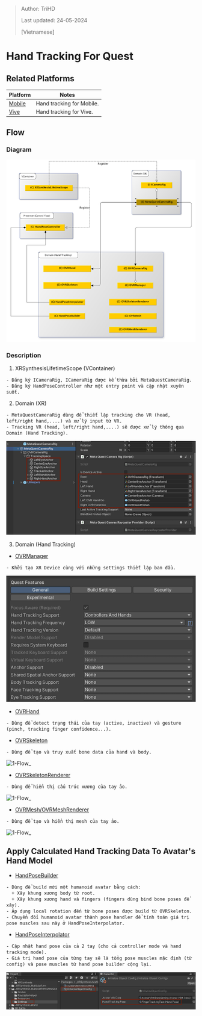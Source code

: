 > Author: TriHD
> 
> Last updated: 24-05-2024
> 
> [Vietnamese]
# Hand Tracking For Quest

## Related Platforms
Platform   |Notes       
----------------|------------
[Mobile](../HandTracking.md)|Hand tracking for Mobile.
[Vive](./HandTracking_Vive.md)|Hand tracking for Vive.

## Flow
### Diagram
![0-HandTrackingDiagram](../../../Images/HandTracking/Quest/0-HandTrackingDiagram.png)

### Description
1. XRSynthesisLifetimeScope (VContainer)
````
- Đăng ký ICameraRig, ICameraRig được kế thừa bởi MetaQuestCameraRig.
- Đăng ký HandPoseController như một entry point và cập nhật xuyên suốt.
````

2. Domain (XR)
````
- MetaQuestCameraRig dùng để thiết lập tracking cho VR (head, left/right hand,....) và xử lý input từ VR.
- Tracking VR (head, left/right hand,....) sẽ được xử lý thông qua Domain (Hand Tracking).
````
![1-Flow_1_DomainXR](../../../Images/HandTracking/Quest/1-Flow_1_DomainXR.png)

3. Domain (Hand Tracking) 
- <ins>OVRManager</ins>
````
- Khởi tạo XR Device cùng với những settings thiết lập ban đầu.
````
![1-Flow_2_OVRManager](../../../Images/HandTracking/Quest/1-Flow_2_OVRManager.png)

- <ins>OVRHand</ins>
````
- Dùng để detect trạng thái của tay (active, inactive) và gesture (pinch, tracking finger confidence...).
````

- <ins>OVRSkeleton</ins>
````
- Dùng để tạo và truy xuất bone data của hand và body.
````
![1-Flow_](../../../Images/HandTracking/Quest/1-Flow_.png)

- <ins>OVRSkeletonRenderer</ins>
````
- Dùng để hiển thị cấu trúc xương của tay ảo.
````
![1-Flow_](../../../Images/HandTracking/Quest/1-Flow_.png)

- <ins>OVRMesh/OVRMeshRenderer</ins>
````
- Dùng để tạo và hiển thị mesh của tay ảo.
````
![1-Flow_](../../../Images/HandTracking/Quest/1-Flow_.png)

## Apply Calculated Hand Tracking Data To Avatar's Hand Model
- <ins>HandPoseBuilder</ins>
````
- Dùng để build mới một humanoid avatar bằng cách:
  + Xây khung xương body từ root.
  + Xây khung xương hand và fingers (fingers dùng bind bone poses để xây).
- Áp dụng local rotation đến từ bone poses được build từ OVRSkeleton.
- Chuyển đổi humanoid avatar thành pose handler để tính toán giá trị pose muscles sau này ở HandPoseInterpolator.
````

- <ins>HandPoseInterpolator</ins>
````
- Cập nhật hand pose của cả 2 tay (cho cả controller mode và hand tracking mode).
- Giá trị hand pose của từng tay sẽ là tổng pose muscles mặc định (từ config) và pose muscles từ hand pose builder cộng lại.
````
![1-Flow_4_HandPoseInterpolator](../../../Images/HandTracking/Quest/1-Flow_4_HandPoseInterpolator.png)
